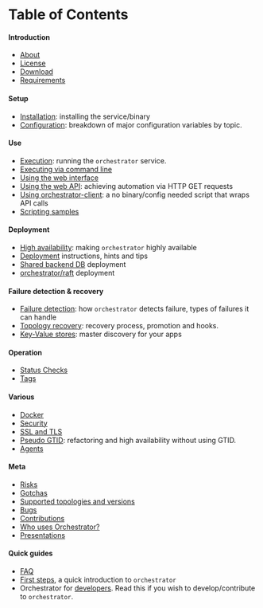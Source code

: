 # Table of Contents

#### Introduction
- [About](about.md)
- [License](license.md)
- [Download](download.md)
- [Requirements](requirements.md)

#### Setup
- [Installation](install.md): installing the service/binary
- [Configuration](configuration.md): breakdown of major configuration variables by topic.

#### Use
- [Execution](execution.md): running the `orchestrator` service.
- [Executing via command line](executing-via-command-line.md)
- [Using the web interface](using-the-web-interface.md)
- [Using the web API](using-the-web-api.md): achieving automation via HTTP GET requests
- [Using orchestrator-client](orchestrator-client.md): a no binary/config needed script that wraps API calls
- [Scripting samples](script-samples.md)

#### Deployment
- [High availability](high-availability.md): making `orchestrator` highly available
- [Deployment](deployment.md) instructions, hints and tips
- [Shared backend DB](deployment-shared-backend.md) deployment
- [orchestrator/raft](deployment-raft.md) deployment

#### Failure detection & recovery
- [Failure detection](failure-detection.md): how `orchestrator` detects failure, types of failures it can handle
- [Topology recovery](topology-recovery.md): recovery process, promotion and hooks.
- [Key-Value stores](kv.md): master discovery for your apps

#### Operation
- [Status Checks](status-checks.md)
- [Tags](tags.md)

#### Various
- [Docker](docker.md)
- [Security](security.md)
- [SSL and TLS](ssl-and-tls.md)
- [Pseudo GTID](pseudo-gtid.md): refactoring and high availability without using GTID.
- [Agents](agents.md)

#### Meta
- [Risks](risks.md)
- [Gotchas](gotchas.md)
- [Supported topologies and versions](supported-topologies-and-versions.md)
- [Bugs](bugs.md)
- [Contributions](contributions.md)
- [Who uses Orchestrator?](users.md)
- [Presentations](presentations.md)

#### Quick guides

- [FAQ](faq.md)
- [First steps](first-steps.md), a quick introduction to `orchestrator`
- Orchestrator for [developers](developers.md). Read this if you wish to develop/contribute to `orchestrator`.
